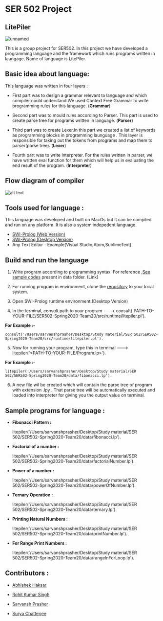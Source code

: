 # SER 502 Project
## LitePiler
![unnamed](https://user-images.githubusercontent.com/11274840/80438904-27212680-88ba-11ea-90c8-14ae5c9d3c15.png)

This is a group project for SER502. In this project we have developed a programming language and the framework which runs programs written in laungage. Name of language is LitePiler.

## Basic idea about language:

This language was written in four layers : 

- First part was to design a grammar relevant to language and which compiler could understand.We used Context Free Grammar to write programming rules for this language. (**Grammar**)

- Second part was to mould rules according to Parser. This part is used to create parse tree for programs written in  language. (**Parser**)

- Third part was to create Lexer.In this part we created a list of keywords as programming blocks in programming launguage . This layer is responsible for taking out the tokens from programs and map them to parser(parse tree). (**Lexer**)

- Fourth part was to write Interpreter. For the rules written in parser, we have written eval function for them which will help us in evaluating the end result of the program. (**Interpreter**)

## Flow diagram of compiler
![alt text](https://github.com/sarvanshprasher/SER502-Spring2020-Team20/blob/master/Flow%20Diagram.jpg)


## Tools used for language : 

This language was developed and built on MacOs but it can be compiled and run on any platform. It is also a system indepedent language.

- [SWI-Prolog (Web Version)][5]
- [SWI-Prolog (Desktop Version)][5]
- Any Text Editor - Example(Visual Studio,Atom,SublimeText)

## Build and run the language

1. Write program according to programming syntax. For reference ,[See sample codes][7] present in data folder. (Link)

2. For running program in environment, clone the [repository][7] to your local system.

3. Open SWI-Prolog runtime environment.(Desktop Version)

4. In the terminal, consult path to your program ---> consult('PATH-TO-YOUR-FILE/SER502-Spring2020-Team20/src/runtime/litepiler.pl'). 

**For Example :-**

    consult('/Users/sarvanshprasher/Desktop/Study material/SER 502/SER502-Spring2020-Team20/src/runtime/litepiler.pl'). 

5. Now for running your program, type this in terminal --->  litepiler('<PATH-TO-YOUR-FILE/Program.lp>').

**For Example :-** 

    litepiler('/Users/sarvanshprasher/Desktop/Study material/SER 502/SER502-Spring2020-Team20/data/fibonacci.lp').

6. A new file wil be created which will contain the parse tree of program with extension .lpy . That parse tree will be automatically executed and loaded into interpreter for giving you the output value on terminal.



## Sample programs for language :


- **Fibonacci Pattern :**

    litepiler('/Users/sarvanshprasher/Desktop/Study material/SER 502/SER502-Spring2020-Team20/data/fibonacci.lp').

- **Factorial of a number :** 

    litepiler('/Users/sarvanshprasher/Desktop/Study material/SER 502/SER502-Spring2020-Team20/data/factorialNumber.lp').

- **Power of a number :** 

    litepiler('/Users/sarvanshprasher/Desktop/Study material/SER 502/SER502-Spring2020-Team20/data/powerOfNumber.lp').

- **Ternary Operation :** 


    litepiler('/Users/sarvanshprasher/Desktop/Study material/SER 502/SER502-Spring2020-Team20/data/ternary.lp').

- **Printing Natural Numbers :** 

    litepiler('/Users/sarvanshprasher/Desktop/Study material/SER 502/SER502-Spring2020-Team20/data/printNumber.lp').


- **For Range Print Numbers :** 

    litepiler('/Users/sarvanshprasher/Desktop/Study material/SER 502/SER502-Spring2020-Team20/data/rangeInForLoop.lp').



## Contributors :

- [Abhishek Haksar][1] 
- [Rohit Kumar Singh][2] 
- [Sarvansh Prasher][3] 
- [Surya Chatterjee][4]


  [1]: https://github.com/Abhi241296
  [2]: https://github.com/rohitksingh
  [3]: https://github.com/sarvanshprasher
  [4]: https://github.com/surya-de
  [5]: http://www.swi-prolog.org
  [6]: http://www.swi-prolog.org/download/stable
  [7]: https://github.com/sarvanshprasher/SER502-Spring2020-Team20/tree/master/data
  [8]: https://github.com/sarvanshprasher/SER502-Spring2020-Team20

